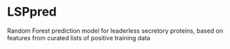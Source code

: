 # LSPpred
Random Forest prediction model for leaderless secretory proteins, based on features from curated lists of positive training data
